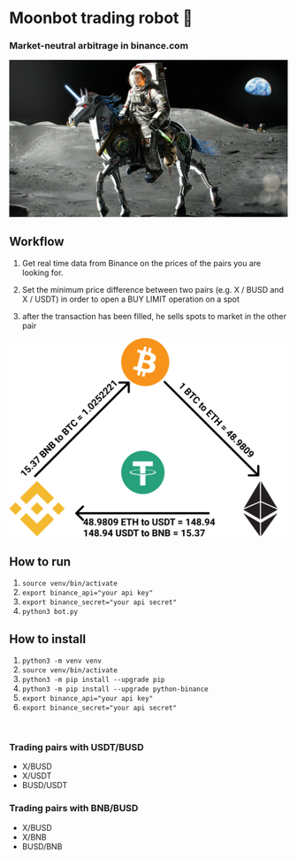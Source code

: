 # Moonbot trading robot 🤖 
### Market-neutral arbitrage in binance.com 

![](docs/moonbot.jpeg)


## Workflow
1. Get real time data from Binance on the prices of the pairs you are looking for.

2. Set the minimum price difference between two pairs (e.g. X / BUSD and X / USDT) in order to open a BUY LIMIT operation on a spot

3. after the transaction has been filled, he sells spots to market in the other pair

![](docs/TriangularArbitrage.png)

## How to run 
1. ```source venv/bin/activate```
2. ```export binance_api="your api key"```
3. ```export binance_secret="your api secret"```
4. ```python3 bot.py```


## How to install
1. ```python3 -m venv venv```
2. ```source venv/bin/activate```
3. ```python3 -m pip install --upgrade pip```
4. ```python3 -m pip install --upgrade python-binance```
5. ```export binance_api="your api key"```
5. ```export binance_secret="your api secret"```

<br>

### Trading pairs with USDT/BUSD 
- X/BUSD
- X/USDT
- BUSD/USDT

### Trading pairs with BNB/BUSD
- X/BUSD
- X/BNB
- BUSD/BNB


